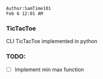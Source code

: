 ```
Author:SamTime101
Feb 6 12:01 AM
```

### TicTacToe

CLI TicTacToe implemented in python

### TODO:
- [ ] Implement min max function